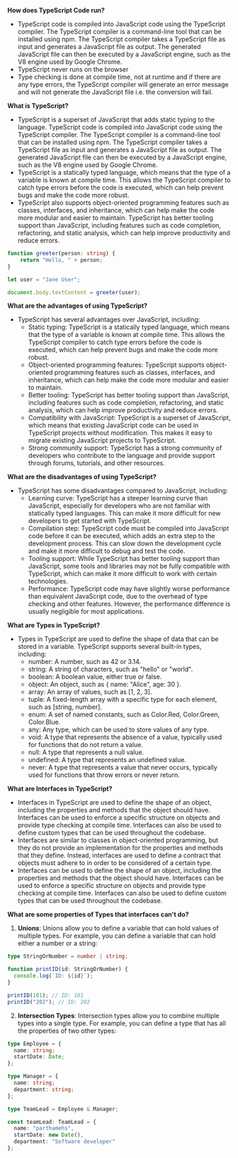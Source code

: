 **How does TypeScript Code run?**
- TypeScript code is compiled into JavaScript code using the TypeScript compiler. The TypeScript compiler is a command-line tool that can be installed using npm. The TypeScript compiler takes a TypeScript file as input and generates a JavaScript file as output. The generated JavaScript file can then be executed by a JavaScript engine, such as the V8 engine used by Google Chrome.
- TypeScript never runs on the browser
- Type checking is done at compile time, not at runtime and if there are any type errors, the TypeScript compiler will generate an error message and will not generate the JavaScript file i.e. the conversion will fail.

**What is TypeScript?**
- TypeScript is a superset of JavaScript that adds static typing to the language. TypeScript code is compiled into JavaScript code using the TypeScript compiler. The TypeScript compiler is a command-line tool that can be installed using npm. The TypeScript compiler takes a TypeScript file as input and generates a JavaScript file as output. The generated JavaScript file can then be executed by a JavaScript engine, such as the V8 engine used by Google Chrome.
- TypeScript is a statically typed language, which means that the type of a variable is known at compile time. This allows the TypeScript compiler to catch type errors before the code is executed, which can help prevent bugs and make the code more robust.
- TypeScript also supports object-oriented programming features such as classes, interfaces, and inheritance, which can help make the code more modular and easier to maintain. TypeScript has better tooling support than JavaScript, including features such as code completion, refactoring, and static analysis, which can help improve productivity and reduce errors.
```typescript
function greeter(person: string) {
    return "Hello, " + person;
}

let user = "Jane User";

document.body.textContent = greeter(user);
```

**What are the advantages of using TypeScript?**
- TypeScript has several advantages over JavaScript, including:
  - Static typing: TypeScript is a statically typed language, which means that the type of a variable is known at compile time. This allows the TypeScript compiler to catch type errors before the code is executed, which can help prevent bugs and make the code more robust.
  - Object-oriented programming features: TypeScript supports object-oriented programming features such as classes, interfaces, and inheritance, which can help make the code more modular and easier to maintain.
  - Better tooling: TypeScript has better tooling support than JavaScript, including features such as code completion, refactoring, and static analysis, which can help improve productivity and reduce errors.
  - Compatibility with JavaScript: TypeScript is a superset of JavaScript, which means that existing JavaScript code can be used in TypeScript projects without modification. This makes it easy to migrate existing JavaScript projects to TypeScript.
  - Strong community support: TypeScript has a strong community of developers who contribute to the language and provide support through forums, tutorials, and other resources.

**What are the disadvantages of using TypeScript?**
- TypeScript has some disadvantages compared to JavaScript, including:
  - Learning curve: TypeScript has a steeper learning curve than JavaScript, especially for developers who are not familiar with statically typed languages. This can make it more difficult for new developers to get started with TypeScript.
  - Compilation step: TypeScript code must be compiled into JavaScript code before it can be executed, which adds an extra step to the development process. This can slow down the development cycle and make it more difficult to debug and test the code.
  - Tooling support: While TypeScript has better tooling support than JavaScript, some tools and libraries may not be fully compatible with TypeScript, which can make it more difficult to work with certain technologies.
  - Performance: TypeScript code may have slightly worse performance than equivalent JavaScript code, due to the overhead of type checking and other features. However, the performance difference is usually negligible for most applications.

**What are Types in TypeScript?**
- Types in TypeScript are used to define the shape of data that can be stored in a variable. TypeScript supports several built-in types, including:
  - number: A number, such as 42 or 3.14.
  - string: A string of characters, such as "hello" or "world".
  - boolean: A boolean value, either true or false.
  - object: An object, such as { name: "Alice", age: 30 }.
  - array: An array of values, such as [1, 2, 3].
  - tuple: A fixed-length array with a specific type for each element, such as [string, number].
  - enum: A set of named constants, such as Color.Red, Color.Green, Color.Blue.
  - any: Any type, which can be used to store values of any type.
  - void: A type that represents the absence of a value, typically used for functions that do not return a value.
  - null: A type that represents a null value.
  - undefined: A type that represents an undefined value.
  - never: A type that represents a value that never occurs, typically used for functions that throw errors or never return.

**What are Interfaces in TypeScript?**
- Interfaces in TypeScript are used to define the shape of an object, including the properties and methods that the object should have. Interfaces can be used to enforce a specific structure on objects and provide type checking at compile time. Interfaces can also be used to define custom types that can be used throughout the codebase.
- Interfaces are similar to classes in object-oriented programming, but they do not provide an implementation for the properties and methods that they define. Instead, interfaces are used to define a contract that objects must adhere to in order to be considered of a certain type.
- Interfaces can be used to define the shape of an object, including the properties and methods that the object should have. Interfaces can be used to enforce a specific structure on objects and provide type checking at compile time. Interfaces can also be used to define custom types that can be used throughout the codebase.

**What are some properties of Types that interfaces can't do?**
1. **Unions**: Unions allow you to define a variable that can hold values of multiple types. For example, you can define a variable that can hold either a number or a string:
```typescript
type StringOrNumber = number | string;

function printID(id: StringOrNumber) {
  console.log(`ID: ${id}`);
}

printID(101); // ID: 101
printID("202"); // ID: 202
```

2. **Intersection Types**: Intersection types allow you to combine multiple types into a single type. For example, you can define a type that has all the properties of two other types:
```typescript
type Employee = {
  name: string;
  startDate: Date;
};

type Manager = {
  name: string;
  department: string;
};

type TeamLead = Employee & Manager;

const teamLead: TeamLead = {
  name: "parthamehs",
  startDate: new Date(),
  department: "Software developer"
};
```
